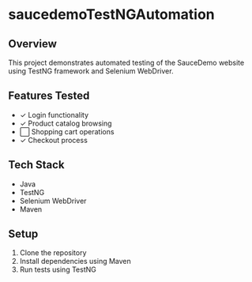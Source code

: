 # saucedemoTestNGAutomation
## Overview
This project demonstrates automated testing of the SauceDemo website using TestNG framework and Selenium WebDriver.

## Features Tested
- ✓ Login functionality
- ✓ Product catalog browsing
- ⬜ Shopping cart operations
- ✓ Checkout process

## Tech Stack
- Java
- TestNG
- Selenium WebDriver
- Maven

## Setup
1. Clone the repository
2. Install dependencies using Maven
3. Run tests using TestNG